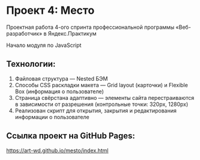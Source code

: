 # Проект 4: Место

Проектная работа 4-ого спринта профессиональной программы «Веб-разработчик» в Яндекс.Практикум

Начало модуля по JavaScript

## Технологии:

1. Файловая структура — Nested БЭМ
2. Способы CSS раскладки макета — Grid layout (карточки) и Flexible Box (информация о пользователе)
3. Страница свёрстана адаптивно — элементы сайта перестраиваются в зависимости от разрешения (контрольные точки: 320px, 1280px)
4. Реализован скрипт для открытия, закрытия и редактирования информации о пользователе

## Ссылка проект на GitHub Pages:
https://art-wd.github.io/mesto/index.html
